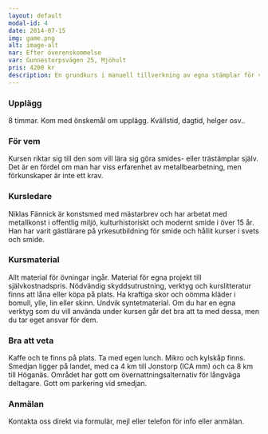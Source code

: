 ```yaml
---
layout: default
modal-id: 4
date: 2014-07-15
img: game.png
alt: image-alt
nar: Efter överenskommelse
var: Gunnestorpsvägen 25, Mjöhult
pris: 4200 kr
description: En grundkurs i manuell tillverkning av egna stämplar för varm- eller kallstämpling i metall eller trä. Vi använder oss av handarbetsmetoder så som filning, borrning, mejsling, sågning och härdning för att skapa egna stämplar efter egen design. Observera att inte alla designer går att tillverka på manuell väg, men vi gör vad vi kan för att förverkliga din idé. 
---
```


### Upplägg

8 timmar. Kom med önskemål om upplägg. Kvällstid, dagtid, helger osv..

### För vem

Kursen riktar sig till den som vill lära sig göra smides- eller trästämplar själv. Det är en fördel om man har viss erfarenhet av metallbearbetning, men förkunskaper är inte ett krav. 

### Kursledare

Niklas Fännick är konstsmed med mästarbrev och har arbetat med metallkonst i offentlig miljö, kulturhistoriskt och modernt smide i över 15 år. Han har varit gästlärare på yrkesutbildning för smide och hållit kurser i svets och smide.

### Kursmaterial

Allt material för övningar ingår. Material för egna projekt till självkostnadspris. Nödvändig skyddsutrustning, verktyg och kurslitteratur finns att låna eller köpa på plats. Ha kraftiga skor och oömma kläder i bomull, ylle, lin eller skinn. Undvik syntetmaterial.
Om du har en egna verktyg som du vill använda under kursen går det bra att ta med dessa, men du tar eget ansvar för dem.

### Bra att veta

Kaffe och te finns på plats. Ta med egen lunch. Mikro och kylskåp finns. Smedjan ligger på landet, med ca 4 km till Jonstorp (ICA mm) och ca 8 km till Höganäs. Området har gott om övernattningsalternativ för långväga deltagare. Gott om parkering vid smedjan.

### Anmälan

Kontakta oss direkt via formulär, mejl eller telefon för info eller anmälan.
